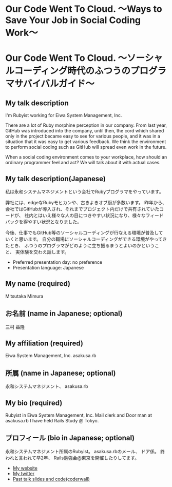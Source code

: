 # Our Code Went To Cloud. 〜Ways to Save Your Job in Social Coding Work〜
# Our Code Went To Cloud. 〜ソーシャルコーディング時代のふつうのプログラマサバイバルガイド〜

## My talk description
I'm Rubyist working for Eiwa System Management, Inc.

There are a lot of Ruby morphine perception in our company.
From last year, GitHub was introduced into the company, until then, the cord which shared only in the project became easy to see for various people, and it was in a situation that it was easy to get various feedback.
We think the environment to perform social coding such as GitHub will spread even work in the future.

When a social coding environment comes to your workplace, how should an ordinary programmer feel and act? We will talk about it with actual cases.

## My talk description(Japanese)
私は永和システムマネジメントという会社でRubyプログラマをやっています。

弊社には、edgeなRubyモヒカンや、古きよきオブ厨が多数います。
昨年から、会社ではGitHubが導入され、それまでプロジェクト内だけで共有されていたコードが、
社内とはいえ様々な人の目につきやすい状況になり、様々なフィードバックを得やすい状況となりました。

今後、仕事でもGitHub等のソーシャルコーディングが行なえる環境が普及していくと思います。
自分の職場にソーシャルコーディングができる環境がやってきたとき、
ふつうのプログラマがどのように立ち振るまうとよいのかということ、
実体験を交わえ話します。

- Preferred presentation day: no preference
- Presentation language: Japanese

## My name (required)
Mitsutaka Mimura
## お名前 (name in Japanese; optional)
三村 益隆

## My affiliation (required)
Eiwa System Management, Inc.
asakusa.rb

## 所属 (name in Japanese; optional)
永和システムマネジメント、 asakusa.rb

## My bio (required)
Rubyist in Eiwa System Management, Inc.
Mail clerk and Door man at asakusa.rb
I have held Rails Study @ Tokyo.


## プロフィール (bio in Japanese; optional)

永和システムマネジメント所属のRubyist。
asakusa.rbのメール、 ドア係。
終われと言われて早2年、 Rails勉強会@東京を開催したりしてます。

- [My website](http://takkanm.github.com/)
- [My twitter](https://twitter.com/#!/takkanm)
- [Past talk slides and code(coderwall)](http://coderwall.com/takkanm)
